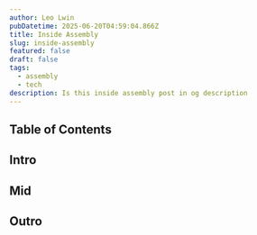 ```yaml
---
author: Leo Lwin
pubDatetime: 2025-06-20T04:59:04.866Z
title: Inside Assembly
slug: inside-assembly
featured: false
draft: false
tags:
  - assembly
  - tech
description: Is this inside assembly post in og description
---
```


## Table of Contents

## Intro

## Mid

## Outro